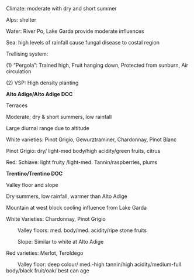 Climate: moderate with dry and short summer

Alps: shelter

Water: River Po, Lake Garda provide moderate influences

Sea: high levels of rainfall cause fungal disease to costal region

Trellising system:

(1) “Pergola”: Trained high, Fruit hanging down, Protected from sunburn, Air circulation

(2) VSP: High density planting

**Alto Adige/Alto Adige DOC**

Terraces

Moderate; dry & short summers, low rainfall

Large diurnal range due to altitude

White varieties: Pinot Grigio, Gewurztraminer, Chardonnay, Pinot Blanc

Pinot Grigio: dry/ light-med body/high acidity/green fruits, citrus

Red: Schiave: light fruity /light-med. Tannin/raspberries, plums

**Trentino/Trentino DOC**

Valley floor and slope

Dry summers, low rainfall, warmer than Alto Adige

Mountain at west block cooling influence from Lake Garda

White Varieties: Chardonnay, Pinot Grigio

        Valley floors: med. body/med. acidity/ripe stone fruits

        Slope: Similar to white at Alto Adige

Red varieties: Merlot, Teroldego

        Valley floor: deep colour/ med.-high tannin/high acidity/medium-full body/black fruit/oak/ best can age